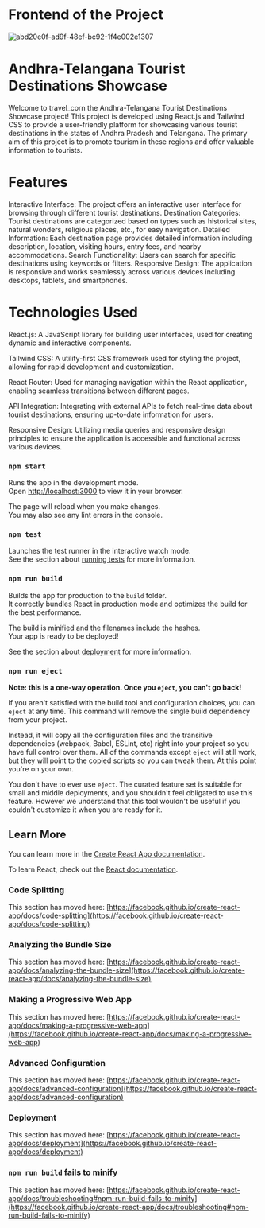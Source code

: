 # Frontend of the Project

![abd20e0f-ad9f-48ef-bc92-1f4e002e1307](https://github.com/SriLakshmiMounikaBandaru/Travel_Corn/assets/114336621/87fca92c-185d-4d6d-aa08-b465f882cb74)

# Andhra-Telangana Tourist Destinations Showcase
Welcome to travel_corn the Andhra-Telangana Tourist Destinations Showcase project! This project is developed using React.js and Tailwind CSS to provide a user-friendly platform for showcasing various tourist destinations in the states of Andhra Pradesh and Telangana. The primary aim of this project is to promote tourism in these regions and offer valuable information to tourists.
# Features
Interactive Interface: The project offers an interactive user interface for browsing through different tourist destinations.
Destination Categories: Tourist destinations are categorized based on types such as historical sites, natural wonders, religious places, etc., for easy navigation.
Detailed Information: Each destination page provides detailed information including description, location, visiting hours, entry fees, and nearby accommodations.
Search Functionality: Users can search for specific destinations using keywords or filters.
Responsive Design: The application is responsive and works seamlessly across various devices including desktops, tablets, and smartphones.
# Technologies Used
React.js: A JavaScript library for building user interfaces, used for creating dynamic and interactive components.

Tailwind CSS: A utility-first CSS framework used for styling the project, allowing for rapid development and customization.

React Router: Used for managing navigation within the React application, enabling seamless transitions between different pages.

API Integration: Integrating with external APIs to fetch real-time data about tourist destinations, ensuring up-to-date information for users.

Responsive Design: Utilizing media queries and responsive design principles to ensure the application is accessible and functional across various devices.
### `npm start`

Runs the app in the development mode.\
Open [http://localhost:3000](http://localhost:3000) to view it in your browser.

The page will reload when you make changes.\
You may also see any lint errors in the console.

### `npm test`

Launches the test runner in the interactive watch mode.\
See the section about [running tests](https://facebook.github.io/create-react-app/docs/running-tests) for more information.

### `npm run build`

Builds the app for production to the `build` folder.\
It correctly bundles React in production mode and optimizes the build for the best performance.

The build is minified and the filenames include the hashes.\
Your app is ready to be deployed!

See the section about [deployment](https://facebook.github.io/create-react-app/docs/deployment) for more information.

### `npm run eject`

**Note: this is a one-way operation. Once you `eject`, you can't go back!**

If you aren't satisfied with the build tool and configuration choices, you can `eject` at any time. This command will remove the single build dependency from your project.

Instead, it will copy all the configuration files and the transitive dependencies (webpack, Babel, ESLint, etc) right into your project so you have full control over them. All of the commands except `eject` will still work, but they will point to the copied scripts so you can tweak them. At this point you're on your own.

You don't have to ever use `eject`. The curated feature set is suitable for small and middle deployments, and you shouldn't feel obligated to use this feature. However we understand that this tool wouldn't be useful if you couldn't customize it when you are ready for it.

## Learn More

You can learn more in the [Create React App documentation](https://facebook.github.io/create-react-app/docs/getting-started).

To learn React, check out the [React documentation](https://reactjs.org/).

### Code Splitting

This section has moved here: [https://facebook.github.io/create-react-app/docs/code-splitting](https://facebook.github.io/create-react-app/docs/code-splitting)

### Analyzing the Bundle Size

This section has moved here: [https://facebook.github.io/create-react-app/docs/analyzing-the-bundle-size](https://facebook.github.io/create-react-app/docs/analyzing-the-bundle-size)

### Making a Progressive Web App

This section has moved here: [https://facebook.github.io/create-react-app/docs/making-a-progressive-web-app](https://facebook.github.io/create-react-app/docs/making-a-progressive-web-app)

### Advanced Configuration

This section has moved here: [https://facebook.github.io/create-react-app/docs/advanced-configuration](https://facebook.github.io/create-react-app/docs/advanced-configuration)

### Deployment

This section has moved here: [https://facebook.github.io/create-react-app/docs/deployment](https://facebook.github.io/create-react-app/docs/deployment)

### `npm run build` fails to minify

This section has moved here: [https://facebook.github.io/create-react-app/docs/troubleshooting#npm-run-build-fails-to-minify](https://facebook.github.io/create-react-app/docs/troubleshooting#npm-run-build-fails-to-minify)

